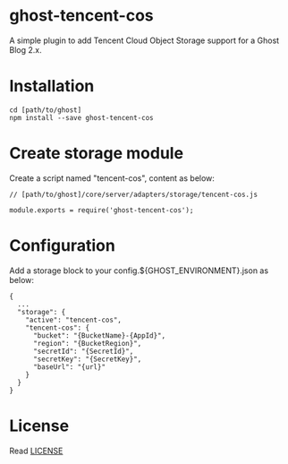 # ghost-tencent-cos
A simple plugin to add Tencent Cloud Object Storage support for a Ghost Blog 2.x.
# Installation
    cd [path/to/ghost]
    npm install --save ghost-tencent-cos
# Create storage module
Create a script named "tencent-cos", content as below:

    // [path/to/ghost]/core/server/adapters/storage/tencent-cos.js

    module.exports = require('ghost-tencent-cos');

# Configuration
Add a storage block to your config.${GHOST_ENVIRONMENT}.json as below:

    {
      ...
      "storage": {
        "active": "tencent-cos",
        "tencent-cos": {
          "bucket": "{BucketName}-{AppId}",
          "region": "{BucketRegion}",
          "secretId": "{SecretId}",
          "secretKey": "{SecretKey}",
          "baseUrl": "{url}"
        }
      }
    }

# License
Read [LICENSE](https://github.com/MUHM/ghost-tencent-cos/blob/master/LICENSE)